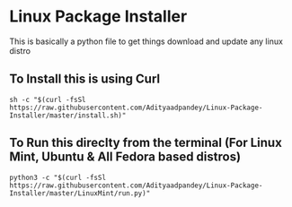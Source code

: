 # Linux Package Installer


This is basically a python file to get things download and update any linux distro

## To Install this is using Curl
    
    sh -c "$(curl -fsSl https://raw.githubusercontent.com/Adityaadpandey/Linux-Package-Installer/master/install.sh)"

## To Run this direclty from the terminal (For Linux Mint, Ubuntu & All Fedora based distros)
    
    python3 -c "$(curl -fsSl https://raw.githubusercontent.com/Adityaadpandey/Linux-Package-Installer/master/LinuxMint/run.py)"